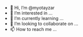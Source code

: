 - 👋 Hi, I’m @myotayzar
- 👀 I’m interested in ...
- 🌱 I’m currently learning ...
- 💞️ I’m looking to collaborate on ...
- 📫 How to reach me ...

<!---
myotayzar/myotayzar is a ✨ special ✨ repository because its `README.md` (this file) appears on your GitHub profile.
You can click the Preview link to take a look at your changes.
--->
